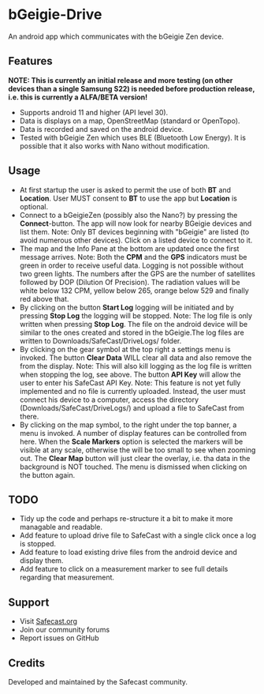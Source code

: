# bGeigie-Drive
An android app which communicates with the bGeigie Zen device.
## Features
**NOTE: This is currently an initial release and more testing (on other devices than a single Samsung S22) is needed before production release, i.e. this is currently a ALFA/BETA version!**
- Supports android 11 and higher (API level 30).
- Data is displays on a map, OpenStreetMap (standard or OpenTopo).
- Data is recorded and saved on the android device.
- Tested with bGeigie Zen which uses BLE (Bluetooth Low Energy). It is possible that it also works with Nano without modification.
  
## Usage
- At first startup the user is asked to permit the use of both **BT** and **Location**. User MUST consent to **BT** to use the app but **Location** is optional.
- Connect to a bGeigieZen (possibly also the Nano?) by pressing the **Connect**-button. The app will now look for nearby BGeigie devices and list them. Note: Only BT devices beginning with "bGeigie" are listed (to avoid numerous other devices). Click on a listed device to connect to it.
- The map and the Info Pane at the bottom are updated once the first message arrives. Note: Both the **CPM** and the **GPS** indicators must be green in order to receive useful data. Logging is not possible without two green lights. The numbers after the GPS are the number of satellites followed by DOP (Dilution Of Precision). The radiation values will be white below 132 CPM, yellow below 265, orange below 529 and finally red above that.
- By clicking on the button **Start Log** logging will be initiated and by pressing **Stop Log** the logging will be stopped. Note: The log file is only written when pressing **Stop Log**. The file on the android device will be similar to the ones created and stored in the bGeigie.The log files are written to Downloads/SafeCast/DriveLogs/ folder.
- By clicking on the gear symbol at the top right a settings menu is invoked. The button **Clear Data** WILL clear all data and also remove the from the display. Note: This will also kill logging as the log file is written when stopping the log, see above. The button **API Key** will allow the user to enter his SafeCast API Key. Note: This feature is not yet fully implemented and no file is currently uploaded. Instead, the user must connect his device to a computer, access the directory (Downloads/SafeCast/DriveLogs/) and upload a file to SafeCast from there.
- By clicking on the map symbol, to the right under the top banner, a menu is invoked. A number of display features can be controlled from here. When the **Scale Markers** option is selected the markers will be visible at any scale, otherwise the will be too small to see when zooming out. The **Clear Map** button will just clear the overlay, i.e. tha data in the background is NOT touched. The menu is dismissed when clicking on the button again.

## TODO
- Tidy up the code and perhaps re-structure it a bit to make it more managable and readable.
- Add feature to upload drive file to SafeCast with a single click once a log is stopped.
- Add feature to load existing drive files from the android device and display them.
- Add feature to click on a measurement marker to see full details regarding that measurement.

## Support

- Visit [Safecast.org](https://safecast.org)
- Join our community forums
- Report issues on GitHub

## Credits

Developed and maintained by the Safecast community.
